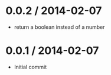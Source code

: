 
0.0.2 / 2014-02-07
==================

  * return a boolean instead of a number

0.0.1 / 2014-02-07
==================

  * Initial commit
